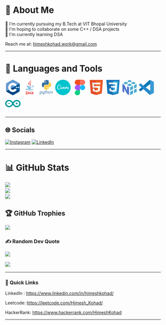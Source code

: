 
# 💫 About Me
🔭 I'm currently pursuing my B.Tech at VIT Bhopal University <br> 🤝 I'm hoping to collaborate on some C++ / DSA projects <br> 🌱 I'm currently learning DSA  <br>

Reach me at: himeshkohad.work@gmail.com

---

# :book: Languages and Tools

<img src="https://github.com/devicons/devicon/blob/master/icons/cplusplus/cplusplus-original.svg" alt="Cplusplus logo"  width="50" height ="50" />  <img src="https://github.com/devicons/devicon/blob/master/icons/java/java-original-wordmark.svg" alt="JAVA logo"  width="50" height ="50" />  <img src="https://github.com/devicons/devicon/blob/master/icons/python/python-original-wordmark.svg" alt="Python logo"  width="50" height ="50" />  <img src="https://github.com/devicons/devicon/blob/master/icons/canva/canva-original.svg" alt="Canva logo"  width="50" height ="50" />  <img src="https://github.com/devicons/devicon/blob/master/icons/figma/figma-original.svg" alt="Figma logo"  width="50" height ="50" />  <img src="https://github.com/devicons/devicon/blob/master/icons/html5/html5-original.svg" alt="HTML5 logo"  width="50" height ="50" />  <img src="https://github.com/devicons/devicon/blob/master/icons/css3/css3-original.svg" alt="CSS3 logo"  width="50" height ="50" />  <img src="https://github.com/devicons/devicon/blob/master/icons/numpy/numpy-original.svg" alt="NumPy logo"  width="50" height ="50" />  <img src="https://github.com/devicons/devicon/blob/master/icons/vscode/vscode-original.svg" alt="VSCode logo"  width="50" height ="50" />  <img src="https://github.com/devicons/devicon/blob/master/icons/arduino/arduino-original.svg" alt="Arduino logo"  width="50" height ="50" />

---

## 🌐 Socials
[![Instagram](https://img.shields.io/badge/Instagram-%23E4405F.svg?logo=Instagram&logoColor=white)](https://instagram.com/himesh.kohad) [![LinkedIn](https://img.shields.io/badge/LinkedIn-%230077B5.svg?logo=linkedin&logoColor=white)](https://linkedin.com/in/himeshkohad) 

---

# 📊 GitHub Stats
![](https://github-readme-stats.vercel.app/api?username=HimeshKohad&theme=radical&hide_border=true&include_all_commits=false&count_private=false)<br/>
![](https://github-readme-streak-stats.herokuapp.com/?user=HimeshKohad&theme=radical&hide_border=true)<br/>
![](https://github-readme-stats.vercel.app/api/top-langs/?username=HimeshKohad&theme=radical&hide_border=true&include_all_commits=false&count_private=false&layout=compact)

## 🏆 GitHub Trophies
![](https://github-profile-trophy.vercel.app/?username=HimeshKohad&theme=radical&no-frame=false&no-bg=true&margin-w=4)

### ✍️ Random Dev Quote
![](https://quotes-github-readme.vercel.app/api?type=horizontal&theme=radical)

[![](https://visitcount.itsvg.in/api?id=HimeshKohad&icon=6&color=0)](https://visitcount.itsvg.in)

---

### :link: Quick Links
LinkedIn : https://www.linkedin.com/in/himeshkohad/

Leetcode: https://leetcode.com/Himesh_Kohad/

HackerRank: https://www.hackerrank.com/HimeshKohad

---












